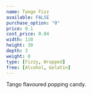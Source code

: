 ```yaml
---
name: Tango Fizz
available: FALSE
purchase_option: "0"
price: 0.1
cost_price: 0.04
width: 110
height: 30
depth: 3
weight: 0
type: [Fizzy, Wrapped]
free: [Alcohol, Gelatin]
---
```

Tango flavoured popping candy.